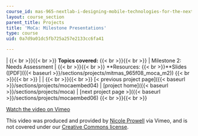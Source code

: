 ```yaml
---
course_id: mas-965-nextlab-i-designing-mobile-technologies-for-the-next-billion-users-fall-2008
layout: course_section
parent_title: Projects
title: 'MoCa: Milestone Presentations'
type: course
uid: 0a7d9a01dc5fb725a257e2133cc6fa41

---
```


|  {{< br >}}{{< br >}} **Topics covered:** {{< br >}}{{< br >}}  | Milestone 2: Needs Assessment |  {{< br >}}{{< br >}} **Resources:  {{< br >}}**Slides ([PDF]({{< baseurl >}}/sections/projects/mitmas_965f08_moca_m2)) {{< br >}}{{< br >}}  |
|  {{< br >}}{{< br >}} [< previous project page]({{< baseurl >}}/sections/projects/mocaembed04) &#124; [project home]({{< baseurl >}}/sections/projects/moca) &#124; [next project page >]({{< baseurl >}}/sections/projects/mocaembed06) {{< br >}}{{< br >}}  

[Watch the video on Vimeo](http://vimeo.com/moogaloop.swf?clip_id=2069604&server=vimeo.com&show_title=0&show_byline=0&show_portrait=0&color=&fullscreen=0&group_id=)

This video was produced and provided by [Nicole Prowell](http://vimeo.com/user658548) via Vimeo, and is not covered under our [Creative Commons license](/terms/#cc).